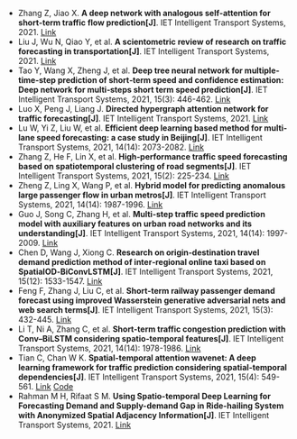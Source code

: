 * Zhang Z, Jiao X. <b>A deep network with analogous self‐attention for short‐term traffic flow prediction[J]</b>. IET Intelligent Transport Systems, 2021. [Link](https://ietresearch.onlinelibrary.wiley.com/doi/abs/10.1049/itr2.12070)
* Liu J, Wu N, Qiao Y, et al. <b>A scientometric review of research on traffic forecasting in transportation[J]</b>. IET Intelligent Transport Systems, 2021. [Link](https://onlinelibrary.wiley.com/doi/pdf/10.1049/itr2.12024)
* Tao Y, Wang X, Zheng J, et al. <b>Deep tree neural network for multiple‐time‐step prediction of short‐term speed and confidence estimation: Deep network for multi‐steps short term speed prediction[J]</b>. IET Intelligent Transport Systems, 2021, 15(3): 446-462. [Link](https://ietresearch.onlinelibrary.wiley.com/doi/abs/10.1049/itr2.12037)
* Luo X, Peng J, Liang J. <b>Directed hypergraph attention network for traffic forecasting[J]</b>. IET Intelligent Transport Systems, 2021. [Link](https://ietresearch.onlinelibrary.wiley.com/doi/abs/10.1049/itr2.12130)
* Lu W, Yi Z, Liu W, et al. <b>Efficient deep learning based method for multi-lane speed forecasting: a case study in Beijing[J]</b>. IET Intelligent Transport Systems, 2021, 14(14): 2073-2082. [Link](https://ietresearch.onlinelibrary.wiley.com/doi/abs/10.1049/iet-its.2020.0410)
* Zhang Z, He F, Lin X, et al. <b>High‐performance traffic speed forecasting based on spatiotemporal clustering of road segments[J]</b>. IET Intelligent Transport Systems, 2021, 15(2): 225-234. [Link](https://ietresearch.onlinelibrary.wiley.com/doi/abs/10.1049/itr2.12016)
* Zheng Z, Ling X, Wang P, et al. <b>Hybrid model for predicting anomalous large passenger flow in urban metros[J]</b>. IET Intelligent Transport Systems, 2021, 14(14): 1987-1996. [Link](https://ietresearch.onlinelibrary.wiley.com/doi/abs/10.1049/iet-its.2020.0054)
* Guo J, Song C, Zhang H, et al. <b>Multi-step traffic speed prediction model with auxiliary features on urban road networks and its understanding[J]</b>. IET Intelligent Transport Systems, 2021, 14(14): 1997-2009. [Link](https://ietresearch.onlinelibrary.wiley.com/doi/abs/10.1049/iet-its.2020.0284)
* Chen D, Wang J, Xiong C. <b>Research on origin‐destination travel demand prediction method of inter‐regional online taxi based on SpatialOD‐BiConvLSTM[J]</b>. IET Intelligent Transport Systems, 2021, 15(12): 1533-1547. [Link](https://ietresearch.onlinelibrary.wiley.com/doi/abs/10.1049/itr2.12119)
* Feng F, Zhang J, Liu C, et al. <b>Short‐term railway passenger demand forecast using improved Wasserstein generative adversarial nets and web search terms[J]</b>. IET Intelligent Transport Systems, 2021, 15(3): 432-445. [Link](https://ietresearch.onlinelibrary.wiley.com/doi/abs/10.1049/itr2.12036)
* Li T, Ni A, Zhang C, et al. <b>Short-term traffic congestion prediction with Conv–BiLSTM considering spatio-temporal features[J]</b>. IET Intelligent Transport Systems, 2021, 14(14): 1978-1986. [Link](https://ietresearch.onlinelibrary.wiley.com/doi/abs/10.1049/iet-its.2020.0406)
* Tian C, Chan W K. <b>Spatial‐temporal attention wavenet: A deep learning framework for traffic prediction considering spatial‐temporal dependencies[J]</b>. IET Intelligent Transport Systems, 2021, 15(4): 549-561. [Link](https://ietresearch.onlinelibrary.wiley.com/doi/abs/10.1049/itr2.12044) [Code](https://github.com/CYBruce/STAWnet)
* Rahman M H, Rifaat S M. <b>Using Spatio-temporal Deep Learning for Forecasting Demand and Supply-demand Gap in Ride-hailing System with Anonymized Spatial Adjacency Information[J]</b>. IET Intelligent Transport Systems, 2021. [Link](https://ietresearch.onlinelibrary.wiley.com/doi/10.1049/itr2.12073)